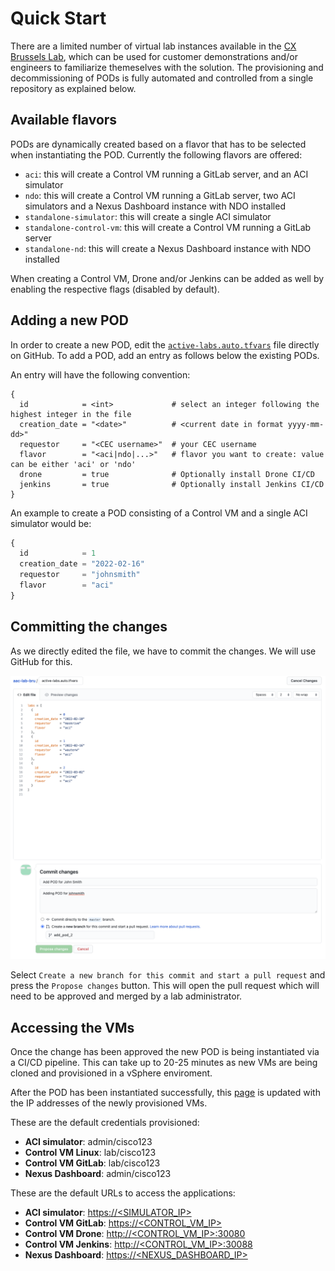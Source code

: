 # Quick Start

There are a limited number of virtual lab instances available in the [CX Brussels Lab](http://emear-coe-lab), which can be used for customer demonstrations and/or engineers to familiarize themeselves with the solution. The provisioning and decommissioning of PODs is fully automated and controlled from a single repository as explained below.

## Available flavors

PODs are dynamically created based on a flavor that has to be selected when instantiating the POD. Currently the following flavors are offered:

- `aci`: this will create a Control VM running a GitLab server, and an ACI simulator
- `ndo`: this will create a Control VM running a GitLab server, two ACI simulators and a Nexus Dashboard instance with NDO installed
- `standalone-simulator`: this will create a single ACI simulator
- `standalone-control-vm`: this will create a Control VM running a GitLab server
- `standalone-nd`: this will create a Nexus Dashboard instance with NDO installed

When creating a Control VM, Drone and/or Jenkins can be added as well by enabling the respective flags (disabled by default).

## Adding a new POD

In order to create a new POD, edit the [`active-labs.auto.tfvars`](https://wwwin-github.cisco.com/netascode/aac-lab-ron/edit/master/active-labs.auto.tfvars) file directly on GitHub. To add a POD, add an entry as follows below the existing PODs.

An entry will have the following convention:

```
{
  id            = <int>             # select an integer following the highest integer in the file
  creation_date = "<date>"          # <current date in format yyyy-mm-dd>"
  requestor     = "<CEC username>"  # your CEC username
  flavor        = "<aci|ndo|...>"   # flavor you want to create: value can be either 'aci' or 'ndo'
  drone         = true              # Optionally install Drone CI/CD
  jenkins       = true              # Optionally install Jenkins CI/CD
}
```

An example to create a POD consisting of a Control VM and a single ACI simulator would be:

```terraform
{
  id            = 1
  creation_date = "2022-02-16"
  requestor     = "johnsmith"
  flavor        = "aci"
}
```

## Committing the changes

As we directly edited the file, we have to commit the changes. We will use GitHub for this.

![aac_github](../assets/labs/github1.png)

Select `Create a new branch for this commit and start a pull request` and press the `Propose changes` button. This will open the pull request which will need to be approved and merged by a lab administrator.

## Accessing the VMs

Once the change has been approved the new POD is being instantiated via a CI/CD pipeline. This can take up to 20-25 minutes as new VMs are being cloned and provisioned in a vSphere enviroment.

After the POD has been instantiated successfully, this [page](./ip_addresses.md) is updated with the IP addresses of the newly provisioned VMs.

These are the default credentials provisioned:

- **ACI simulator**: admin/cisco123
- **Control VM Linux**: lab/cisco123
- **Control VM GitLab**: lab/cisco123
- **Nexus Dashboard**: admin/cisco123

These are the default URLs to access the applications:

- **ACI simulator**: [https://<SIMULATOR_IP\>]()
- **Control VM GitLab**: [https://<CONTROL_VM_IP\>]()
- **Control VM Drone**: [http://<CONTROL_VM_IP\>:30080]()
- **Control VM Jenkins**: [http://<CONTROL_VM_IP\>:30088]()
- **Nexus Dashboard**: [https://<NEXUS_DASHBOARD_IP\>]()
